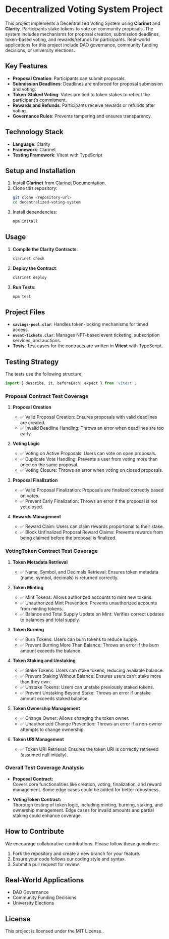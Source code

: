 
# Decentralized Voting System Project

This project implements a Decentralized Voting System using **Clarinet** and **Clarity**. Participants stake tokens to vote on community proposals. The system includes mechanisms for proposal creation, submission deadlines, token-based voting, and rewards/refunds for participants. Real-world applications for this project include DAO governance, community funding decisions, or university elections.

## Key Features
- **Proposal Creation**: Participants can submit proposals.
- **Submission Deadlines**: Deadlines are enforced for proposal submission and voting.
- **Token-Staked Voting**: Votes are tied to token stakes to reflect the participant’s commitment.
- **Rewards and Refunds**: Participants receive rewards or refunds after voting.
- **Governance Rules**: Prevents tampering and ensures transparency.

## Technology Stack
- **Language**: Clarity
- **Framework**: Clarinet
- **Testing Framework**: Vitest with TypeScript

## Setup and Installation
1. Install **Clarinet** from [Clarinet Documentation](https://clarinet.io/).
2. Clone this repository:
   ```bash
   git clone <repository-url>
   cd decentralized-voting-system
   ```
3. Install dependencies:
   ```bash
   npm install
   ```

## Usage
1. **Compile the Clarity Contracts**:
   ```bash
   clarinet check
   ```
2. **Deploy the Contract**:
   ```bash
   clarinet deploy
   ```
3. **Run Tests**:
   ```bash
   npm test
   ```

## Project Files
- **`savings-pool.clar`**: Handles token-locking mechanisms for timed access.
- **`event-tickets.clar`**: Manages NFT-based event ticketing, subscription services, and auctions.
- **Tests**: Test cases for the contracts are written in **Vitest** with TypeScript.

## Testing Strategy
The tests use the following structure:
```javascript
import { describe, it, beforeEach, expect } from 'vitest';
```

### **Proposal Contract Test Coverage**

1. **Proposal Creation**
   - ✅ Valid Proposal Creation: Ensures proposals with valid deadlines are created.
   - ✅ Invalid Deadline Handling: Throws an error when deadlines are too early.

2. **Voting Logic**
   - ✅ Voting on Active Proposals: Users can vote on open proposals.
   - ✅ Duplicate Vote Handling: Prevents a user from voting more than once on the same proposal.
   - ✅ Voting Closure: Throws an error when voting on closed proposals.

3. **Proposal Finalization**
   - ✅ Valid Proposal Finalization: Proposals are finalized correctly based on votes.
   - ✅ Prevent Early Finalization: Throws an error if the proposal is not yet closed.

4. **Rewards Management**
   - ✅ Reward Claim: Users can claim rewards proportional to their stake.
   - ✅ Block Unfinalized Proposal Reward Claims: Prevents rewards from being claimed before the proposal is finalized.

### **VotingToken Contract Test Coverage**

1. **Token Metadata Retrieval**
   - ✅ Name, Symbol, and Decimals Retrieval: Ensures token metadata (name, symbol, decimals) is returned correctly.

2. **Token Minting**
   - ✅ Mint Tokens: Allows authorized accounts to mint new tokens.
   - ✅ Unauthorized Mint Prevention: Prevents unauthorized accounts from minting tokens.
   - ✅ Balance and Total Supply Update on Mint: Verifies correct updates to balances and total supply.

3. **Token Burning**
   - ✅ Burn Tokens: Users can burn tokens to reduce supply.
   - ✅ Prevent Burning More Than Balance: Throws an error if the burn amount exceeds the balance.

4. **Token Staking and Unstaking**
   - ✅ Stake Tokens: Users can stake tokens, reducing available balance.
   - ✅ Prevent Staking Without Balance: Ensures users can’t stake more than they own.
   - ✅ Unstake Tokens: Users can unstake previously staked tokens.
   - ✅ Prevent Unstaking Beyond Stake: Throws an error if unstake amount exceeds staked balance.

5. **Token Ownership Management**
   - ✅ Change Owner: Allows changing the token owner.
   - ✅ Unauthorized Change Prevention: Throws an error if a non-owner attempts to change ownership.

6. **Token URI Management**
   - ✅ Token URI Retrieval: Ensures the token URI is correctly retrieved (assumed null initially).

### **Overall Test Coverage Analysis**

- **Proposal Contract:**  
  Covers core functionalities like creation, voting, finalization, and reward management. Some edge cases could be added for better robustness.

- **VotingToken Contract:**  
  Thorough testing of token logic, including minting, burning, staking, and ownership management. Edge cases for invalid amounts and partial staking could enhance coverage.

## How to Contribute
We encourage collaborative contributions. Please follow these guidelines:
1. Fork the repository and create a new branch for your feature.
2. Ensure your code follows our coding style and syntax.
3. Submit a pull request for review.

## Real-World Applications
- DAO Governance
- Community Funding Decisions
- University Elections

## License
This project is licensed under the MIT License..

